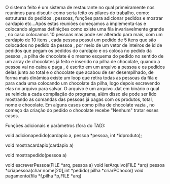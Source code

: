 O sistema feito é um sistema de restaurante no qual primeiramente nos reunimos para discutir como seria feito os pilares do trabalho, como: estruturas do pedidos , pessoas, funções para adicionar pedidos e mostrar cardapio etc...Após estas reuniões começamos a implementa-las e colocando algumas definições como existe uma fila invariavelmente grande , no caso colocamos 10 pessoas mas pode ser alterado para mais, com um cardápio de 10 itens , cada pessoa possui um pedido de 5 itens que são colocados no pedido da pessoa , por meio de um vetor de inteiros de id de pedidos que pegam os pedidos do cardápio e os coloca no pedido da pessoa , a pilha de chocolate é o mesmo esquema do pedido no sentido de um array de chocolates já feito e inserido na pilha de chocolate, quando a pessoa vai no caixa e paga , é escrito em um arquivo a pessoa e os pedidos delas junto ao total e o chocolate que acabou de ser desempilhado, de forma mais dinâmica existe um loop que retira todas as pessoas da fila e para cada uma colocando um chocolate da pilha, logo depois escrevendo elas no arquivo para salvar. O arquivo é um arquivo .dat em binário o qual se reinicia a cada compilação do programa, além disso ele pode ser lido mostrando as comandas das pessoas já pagas com os produtos, total, nome e chocolate. Em alguns casos como pilha de chocolate vazia , no começo da criação do pedido o chocolate recebe "Nenhum" tratar esses casos. 

Funções adicionais e parâmetros (fora do TAD):

void adicionapedido(cardapio a, pessoa *pessoa, int *idproduto);

void mostracardapio(cardapio a)

void mostrapedido(pessoa a)

void escreverPessoa(FILE *arq, pessoa a)
void lerArquivo(FILE *arq)
pessoa *criapessoa(char nome[20],int *pedido)
pilha *criarPChoco()
void pagamento(fila *f,pilha *p,FILE *arq)
